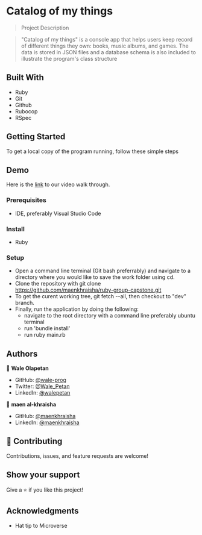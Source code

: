 # Catalog of my things

> Project Description

> "Catalog of my things" is a console app that helps users keep record of different things they own: books, music albums, and games. The data is stored in JSON files and a database schema is also included to illustrate the program's class structure

## Built With
- Ruby
- Git
- Github
- Rubocop
- RSpec


## Getting Started
To get a local copy of the program running, follow these simple steps
## Demo
Here is the [link](https://drive.google.com/file/d/1_HW8dCkagfmnnDbKFBlA8mGwrOu9m4Gw/view?usp=sharing
) to our video walk through.

### Prerequisites
- IDE, preferably Visual Studio Code

### Install
- Ruby

### Setup
- Open a command line terminal (Git bash preferrably) and navigate to a directory where you would like to save the work folder using cd.
- Clone the repository with git clone https://github.com/maenkhraisha/ruby-group-capstone.git
- To get the curent working tree, git fetch --all, then checkout to "dev" branch.
- Finally, run the application by doing the following:
  - navigate to the root directory with a command line preferably ubuntu terminal
  - run 'bundle install'
  - run ruby main.rb

## Authors

👤 **Wale Olapetan**

- GitHub: [@wale-prog](https://github.com/wale-prog)
- Twitter: [@Wale_Petan](https://twitter.com/wale_Petan)
- LinkedIn: [@walepetan](https://www.linkedin.com/in/walepetan/)

👤 **maen al-khraisha**

- GitHub: [@maenkhraisha](https://github.com/maenkhraisha)
- LinkedIn: [@maenkhraisha](https://www.linkedin.com/in/maen-al-khraisha/)


## 🤝 Contributing

Contributions, issues, and feature requests are welcome!


## Show your support

Give a ⭐️ if you like this project!

## Acknowledgments

- Hat tip to Microverse